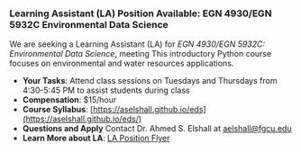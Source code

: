 ### Learning Assistant (LA) Position Available: EGN 4930/EGN 5932C Environmental Data Science

We are seeking a Learning Assistant (LA) for *EGN 4930/EGN 5932C: Environmental Data Science*, meeting  This introductory Python course focuses on environmental and water resources applications. 

- **Your Tasks**: Attend class sessions on Tuesdays and Thursdays from 4:30-5:45 PM to assist students during class
- **Compensation**: $15/hour
- **Course Syllabus**: [https://aselshall.github.io/eds](https://aselshall.github.io/eds/)
- **Questions and Apply** Contact Dr. Ahmed S. Elshall at [aelshall@fgcu.edu](mailto:aelshall@fgcu.edu)
- **Learn More about LA**: [LA Position Flyer](https://tr.ee/gVBP5V4uoA)
